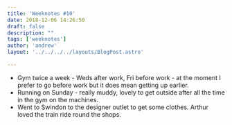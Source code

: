 ```yaml
---
title: 'Weeknotes #10'
date: 2018-12-06 14:26:50
draft: false
description: ""
tags: ['weeknotes']
author: 'andrew'
layout: '../../../../layouts/BlogPost.astro'

---
```

*   Gym twice a week - Weds after work, Fri before work - at the moment I prefer to go before work but it does mean getting up earlier.
*   Running on Sunday - really muddy, lovely to get outside after all the time in the gym on the machines.
*   Went to Swindon to the designer outlet to get some clothes. Arthur loved the train ride round the shops.
